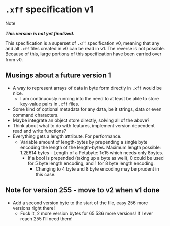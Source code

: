 # `.xff` specification v1

> [!note]
> ***This version is not yet finalized.***

This specification is a superset of `.xff` specification v0, meaning that any and all `.xff` files created in v0 can be read in v1. The reverse is not possible.
Because of this, large portions of this specification have been carried over from v0.

## Musings about a future version 1

- A way to represent arrays of data in byte form directly in `.xff` would be nice.
    - I am continuously running into the need to at least be able to store key-value pairs in `.xff` files.
- Some kind of optional metadata for any data, be it strings, data or even command characters.
- Maybe integrate an object store directly, solving all of the above?
- Think about what to do with features, implement version dependent read and write functions?
- Everything gets a length attribute. For performance.
    - Variable amount of length-bytes by prepending a single byte encoding the length of the length-bytes. Maximum length possible: 1.2E614 bytes - Length of a Petabyte: 1e15 which needs only 8bytes.
        - If a bool is prepended (taking up a byte as well), 0 could be used for 5 byte length encoding, and 1 for 8 byte length encoding.
            - Changing to 4 byte and 8 byte encoding may be prudent in this case.

## Note for version 255 - move to v2 when v1 done
- Add a second version byte to the start of the file, easy 256 more versions right there!
    - Fuck it, 2 more version bytes for 65.536 more versions! If I ever reach 255 I'll need them!
